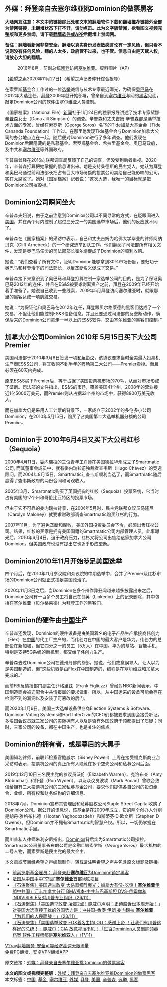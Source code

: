  <h2>外媒：拜登亲自去塞尔维亚挑Dominion的做票黑客</h2> <p class="notice"><b>大陆网友注意：本文中的链接除此处和文末的<a href="https://github.com/bannedbook/fanqiang" >翻墙</a>软件下载和<a href="https://github.com/killgcd/justmysocks/blob/master/README.md">翻墙推荐</a>链接外全部为禁网链接，未翻墙状态下打不开，请勿点击。此为文字版禁闻，欲看图文视频完整版和更多禁闻，请下载<a href="https://github.com/bannedbook/fanqiang">翻墙软件或APP</a>后翻墙上禁闻网。</p><p>备注：翻墙看新闻非常安全，翻墙以真实身份发表敏感言论有一定风险，但只看不说则没有任何风险，翻的人太多，政府管不过来，也不管。信息自由是天赋人权，请放心大胆的翻墙。</b></p>  <div class="entry"> <figure><figcaption>2016年8月，前副总统<a href="https://www.bannedbook.org/bnews/tag/%e6%8b%9c%e7%99%bb/" class="st_tag internal_tag" rel="tag" title="标签 拜登 下的日志">拜登</a>访问<a href="https://www.bannedbook.org/bnews/tag/%E5%A1%9E%E5%B0%94%E7%BB%B4%E4%BA%9A/" class="st_tag internal_tag" rel="tag" title="标签 塞尔维亚 下的日志">塞尔维亚</a>。资料图片（AP）</figcaption></figure> <p>【<span class='wp_keywordlink_affiliate'><a href="https://www.soundofhope.org" title="希望之声" target="_blank">希望之声</a></span>2020年11月27日】（希望之声记者仲轩综合报导）</p> <p>在索罗斯<a href="https://www.bannedbook.org/bnews/tag/%E5%9F%BA%E9%87%91/" class="st_tag internal_tag" rel="tag" title="标签 基金 下的日志">基金</a>会工作过的一位<a href="https://www.bannedbook.org/bnews/tag/%e9%80%89%e4%b8%be/" class="st_tag internal_tag" rel="tag" title="标签 选举 下的日志">选举</a>诚信与技术专家最近曝光，为确保<a href="https://www.epochtimes.com/gb/tag/%E5%A5%A5%E5%B7%B4%E9%A9%AC.html">奥巴马</a>在2012年大选连任，<a href="https://www.epochtimes.com/gb/tag/%E6%8B%9C%E7%99%BB.html">拜登</a>2009年就开始部署，曾亲自到<a href="https://www.epochtimes.com/gb/tag/%E5%A1%9E%E5%B0%94%E7%BB%B4%E4%BA%9A.html">塞尔维亚</a>与网络<a href="https://www.bannedbook.org/bnews/tag/%e9%bb%91%e5%ae%a2/" class="st_tag internal_tag" rel="tag" title="标签 黑客 下的日志">黑客</a>见面，敲定Dominion公司的软件由塞尔维亚人员控制。</p> <p>《国家档案》（National File）<span class='wp_keywordlink_affiliate'><a href="https://www.bannedbook.org/" title="新闻">新闻</a></span>社于11月24日的独家报导讲述了技术专家黛娜·<a href="https://www.bannedbook.org/bnews/tag/%E8%BE%9B%E6%99%AE%E6%A3%AE/" class="st_tag internal_tag" rel="tag" title="标签 辛普森 下的日志">辛普森</a>女士（Dana Jill Simpson）的调查。辛普森和丈夫吉姆·辛普森都是选举技术方面的专家，曾经在索罗斯（George Soros）名下的Tide加拿大基金会（Tide Cananda Foundation）工作过。在那里她发现Tide基金会与Dominion加拿大公司的办公地点连在一起，随后便对Dominion进行了多年调查。他们发现在Dominion后面隐藏的是私募基金、索罗斯基金会、希拉里基金会、奥巴马政府，及中共和<a href="https://www.epochtimes.com/gb/tag/%E5%A1%9E%E5%B0%94%E7%BB%B4%E4%BA%9A.html">塞尔维亚</a>等外国政府。</p> <p>辛普森曾经在2016向联邦调查局反馈了自己的调查，但没受到后者重视。2020年，辛普森打算把她掌握的信息讲出来。她是支持桑德斯的民主党人，她认为拜登和奥巴马通过前司法部长把占有巨大市场份额的投票公司卖给自己能影响的公司，实在太腐败了。她对《国家档案》记者说：“这次大选，我唯一的目标就是把Dominion公司摧毁掉。”</p> <h2>Dominion公司瞬间坐大</h2> <p>辛普森夫妇说，由于之前注意到Dominion公司以不同寻常的方式，在眨眼间进入<a href="https://www.bannedbook.org/bnews/tag/%e7%be%8e%e5%9b%bd/" class="st_tag internal_tag" rel="tag" title="标签 美国 下的日志">美国</a>，并在两个月内控制了超过三分之一的美国选举市场后，他们的反应就不同了。</p> <p>辛普森在《国家档案》的采访中表示，自己和丈夫吉姆为哈佛大学毕业的律师阿纳贝克（Cliff Arnebeck）的一个研究选举团队工作。他们翻阅了司法部所有相关文件，发现是奥巴马任命的司法部部长霍尔德促成了Dominion的顺利收购。</p> <p>她说：“我们查看了所有文件，证明Dominion能够拿到30%市场份额，要归功于奥巴马和拜登治下的司法部长，以反垄断名义促成了交易。”</p>  <p>辛普森接下来意识到了奥巴马和拜登打算控制一家选举公司的目的，是为了保证奥巴马2012年的连任，并且在ES&amp;S被要求剥离资产之前，拜登在2009年已经开始着手准备了。她说自己收到一些线索，2009年5月拜登访问塞尔维亚时，就跟那里的黑客达成一项肮脏交易。</p> <p>她说：“为保证他和奥巴马在2012年连任，拜登跟贝尔格莱德的黑客们达成了一个交易，不但让他们能控制ES&amp;S设备信息，并且还要通过司法部的反垄断动作，确保后来的Dominion公司拿走一半以上的ES&amp;S软件，交由塞尔维亚的黑客们控制。”</p> <h2>加拿大小公司Dominion 2010年 5月15日买下大公司Premier</h2> <p>美国司法部于2010年3月8日签发一项<a href="https://www.justice.gov/opa/pr/justice-department-requires-key-divestiture-election-systems-softwarepremier-election">和解协议</a>，该协议要求当时全美最大投票机生产商ES&amp;S公司，将其收购不到半年的市场第二大公司——Premier卖掉。而且必须在60天内完成。</p> <p>原来ES&amp;S买下Premier后，等于占据了美国投票机市场的70%，从而对市场形成了垄断。司法部的文件指出，ES&amp;S的市场，覆盖美国41个州，2008年的营业接近1亿5000万美元，而Premier则从占据33个州的市场中，获得8800万美元收入。</p> <p>而在加拿大仍是采用人工计票的背景下，一家成立于2002年的多伦多小公司Dominion，在2010年5月15日，购买了占美国第二大选举机器分额的公司Premier。</p> <h2>Dominion于 2010年6月4日又买下大公司红杉（Sequoia）</h2> <p>2000年4月11日，委内瑞拉的三位青年工程师在美国德拉华州成立了Smartmatic公司, 而其董事会成员中，就有委内瑞拉前独裁者查韦斯（Hugo Chávez）的竞选顾问。而2004年8月15日，Smartmatic让查韦斯顺利当选了，而Smartmatic随后赢得了查韦斯政府的两份合同和可观收入。</p> <p>2005年3月，Smartmatic购买了英国拥有的红杉（Sequoia）投票系统，它当时占有美国的17个州和哥伦比亚特区的投票市场。</p>  <p>但由于它不可靠的委内瑞拉背景，在2006年5月时，民主党联邦众议员马隆尼（Carolyn Maloney）就要求财政部调查Smartmatic购买红杉的行为。</p> <p>2007年11月，为了避免垄断和腐败，美国外国投资委员会下令，必须出售红杉公司。结果，红杉的买家是拥有美国国籍的Smartmatic公司内部管理人员。此事曝光后，2010年6月4日，迫于政府压力，红杉又将公司出售给这家加拿大公司Dominion。但美国政府也没有提出它也近乎形成垄断。</p> <h2>Dominion2010年11月开始涉足美国选举</h2> <p>四个月后，在2010年11月参议院和众议院的中期选举中，合并了Premier及红杉市场的Dominion公司就正式插足美国政治了。</p> <p>2020年11月3日之后，当Dominion在多个州作弊丑闻越来越多披露出来之后，Dominion公司有一百多个员工将自己在领英（Linkedin）上的记录删除，其中包括在塞尔维亚（贝尔格莱德）为拜登工作的黑客们。</p> <h2>Dominion的硬件由<span class='wp_keywordlink_affiliate'><a href="https://www.bannedbook.org/" title="中国" target="_blank">中国</a></span>生产</h2> <p>辛普森还发现，Dominion的硬件设备是由美国着名的电子产品生产承接商伟创力（Flex）在<a href="https://www.bannedbook.org/bnews/tag/%E4%B8%AD%E5%9B%BD/" class="st_tag internal_tag" rel="tag" title="标签 中国 下的日志">中国</a>的代工厂生产的，而伟创力在中国的最大客户是华为。伟创力的总部设在新加坡，但它四分之一的员工（5万人）在中国。华为的基站、智能手机，特别是支持5G系统的新机型，都交给了伟创力生产。</p> <p>辛普森去过Dominion公司在德州丹佛的总部，她说，他们故意误导人，让人以为是美国制造的，但“这些机器是由Flex在中国制造的，编程是在塞尔维亚和加拿大完成的。”</p> <p>而前FBI反情报部门副主任菲格里兹（Frank Figliuzz）曾经对NBC新闻表示，中国制造商会被迫配合中共情报局的要求做事。所以，从中国运来的设备可能会存在检测不到的漏洞以及安装了可篡改的后门。</p>  <p>而2020年1月9日，美国三大选举设备供应商Election Systems &amp; Software、Dominion Voting Systems和Hart InterCivic的CEO们都被要求到国会接受听证。多名国会议员就三家公司的实际拥有人以及是否有外国政府干预都提出了质疑；同时，三家公司的设备，都在中国生产，也是关注的焦点。</p> <h2>Dominion的拥有者，或是幕后的大黑手</h2> <p>美国知名律师，前联邦检察官鲍威尔（Sidney Powell）上周在接受福克斯商业台采访时表示，投票机公司的真正所有人隐藏在多个空壳公司和私募公司后面。</p> <p>2019年12月10日三名民主党的参议员沃伦（Elizabeth Warren）、克洛布查（Amy Klobuchar）和怀登（Ron Wyden），以及众议员波坎（Mark Pocan）曾联合致信给拥有三大投票机公司的三家私募基金公司，要求他们提供各自公司的投资组合、业绩、所有权和财务结构的详细信息。</p> <p>2018年7月，Dominion宣布其管理层和私募股权公司Staple Street Capital收购了Dominion公司。据公开的讯息说，该基金是在2009年成立，它的两个创办人分别是胡丹·雅格布扎德（Hootan Yaghoobzadeh）和斯蒂芬·D·欧文斯（Stephen D Owens）。但Dominion并不拥有Smartmatic的智慧产权。所以，一切仍掌握在Smartmatic手里。</p> <p>而川普私人律师朱利安尼指出，<a href="https://www.secretchina.com/news/gb/tag/Dominion" target="_blank">Dominion</a>背后实为Smartmatic公司操控。Smartmatic公司董事长布朗公爵是金融巨鳄索罗斯（George Soros）最大机构的二号人物，而索罗斯是民主党的最大金主。</p> <p>本文章或节目经希望之声编辑制作，转载请注明希望之声并包含原文标题及链接。</p> <ul class='op-related-articles' title='相关阅读'> <li><a href='https://www.bannedbook.org/bnews/cbnews/20201127/1438160.html' target='_blank'>前索罗斯基金雇员： 拜登亲赴<b>塞尔维亚</b>为Dominion锁定黑客</a></li> <li><a href='https://www.bannedbook.org/bnews/worldnews/20201127/1437794.html' target='_blank'>法国从中国手中“夺回”<b>塞尔维亚</b>首都地铁项目</a></li> <li><a href='https://www.bannedbook.org/bnews/bannedvideo/20201127/1437770.html' target='_blank'>《石涛聚焦》美国选举政变 大杀器细节爆光：加拿大有份-吃惊！<b>塞尔维亚</b>伊朗中共国」汇丰加拿大分行 BMA资本-中共与巴基斯坦 DVS-倒霉你和INDIVISIBLE反对川普专业组织（26/11）</a></li> <li><a href='https://www.bannedbook.org/bnews/bannedvideo/20201124/1435863.html' target='_blank'>《石涛聚焦》「美国选举政变 凌晨2点！鲍威尔声明：史诗般诉讼本周开始！」对美国大选直接干扰的外国势力是：中共国-香港 伊朗 委内瑞拉 <b>塞尔维亚</b>「为我们的人民而战！」（23/11）</a></li> <li><a href='https://www.bannedbook.org/bnews/bannedvideo/20201118/1432602.html' target='_blank'>《石涛聚焦》「美国选举政变 FOX着名主持LOU：感谢上帝 ！让我们有川普这样好的总统！」鲍威尔：CIA 故意视而不见！「过百Dominion人员删除领英档案 软件工程师都是<b>塞尔维亚</b>人」（17/11）</a></li> </ul> <p class="texttj"> <a href="https://www.bannedbook.org/forum23/topic22702.html" target="_blank">V2ray翻墙服务-安全可靠经济高速无限流量</a><br/> <a href="https://github.com/bannedbook/fanqiang/wiki/%E7%A6%81%E9%97%BB%E7%BD%91%E5%AE%89%E5%8D%93%E7%BF%BB%E5%A2%99%E6%96%B0%E9%97%BBAPP" target="_blank">免费PC翻墙、安卓VPN翻墙APP</a></p><p>原文链接：<a class="src_link"  href="https://www.soundofhope.org/post/447613" target="_blank">外媒：拜登亲自去塞尔维亚挑Dominion的做票黑客</a></p> <a name='sharetosocial'></a>       <div><b>本文的图文或视频完整版</b>：<a href='https://www.bannedbook.org/bnews/comments/20201128/1438373.html'>外媒：拜登亲自去塞尔维亚挑Dominion的做票黑客</a></div>  </div><!--END ENTRY--> <div class="postfooter"> <div>本文标签：<a href="https://www.bannedbook.org/bnews/tag/%E4%B8%AD%E5%9B%BD/" rel="tag">中国</a>, <a href="https://www.bannedbook.org/bnews/tag/%E5%9F%BA%E9%87%91/" rel="tag">基金</a>, <a href="https://www.bannedbook.org/bnews/tag/%E5%A1%9E%E5%B0%94%E7%BB%B4%E4%BA%9A/" rel="tag">塞尔维亚</a>, <a href="https://www.bannedbook.org/bnews/tag/%e5%a4%96%e5%aa%92/" rel="tag">外媒</a>, <a href="https://www.bannedbook.org/bnews/tag/%e6%8b%9c%e7%99%bb/" rel="tag">拜登</a>, <a href="https://www.bannedbook.org/bnews/tag/%e7%be%8e%e5%9b%bd/" rel="tag">美国</a>, <a href="https://www.bannedbook.org/bnews/tag/%E8%BE%9B%E6%99%AE%E6%A3%AE/" rel="tag">辛普森</a>, <a href="https://www.bannedbook.org/bnews/tag/%e9%80%89%e4%b8%be/" rel="tag">选举</a>, <a href="https://www.bannedbook.org/bnews/tag/%e9%bb%91%e5%ae%a2/" rel="tag">黑客</a></div>  </div><!--END POSTFOOTER--> 